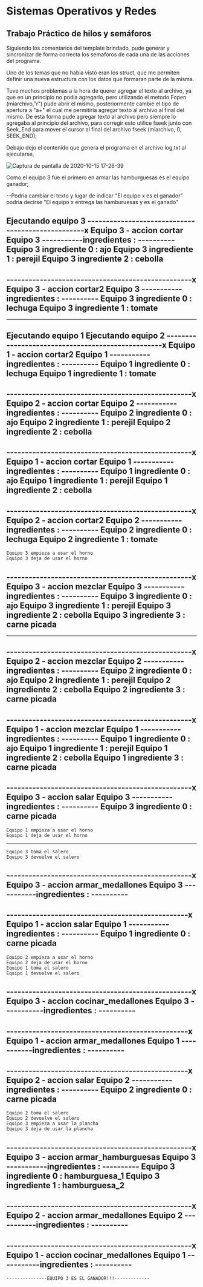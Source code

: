 # Sistemas Operativos y Redes

## Trabajo Práctico de hilos y semáforos

Siguiendo los comentarios del template brindado, pude generar y sincronizar de forma correcta los semaforos de cada una de las acciones del programa.

Uno de los temas que no habia visto eran los struct, que me permiten definir una nueva estructura con los datos que formaran parte de la misma.

Tuve muchos problemas a la hora de querer agregar el texto al archivo, ya que en un principio no podia agregarlo, pero utilizando el metodo Fopen (miarchivo,"r") pude abrir el mismo, posteriormente cambie el tipo de apertura a "a+" el cual me permitiria agregar texto al archivo al final del mismo.
De esta forma pude agregar texto al archivo pero siempre lo agregaba al principio del archivo, para corregir esto utilice fseek junto con Seek_End para mover el cursor al final del archivo fseek (miarchivo, 0, SEEK_END);

Debajo dejo el contenido que genera el programa en el archivo log,txt al ejecutarse,

![Captura de pantalla de 2020-10-15 17-26-39](https://user-images.githubusercontent.com/72938718/96182369-c50db980-0f0b-11eb-89d2-b537a234159a.png)

Como el equipo 3 fue el primero en armar las hamburguesas es el equipo ganador;

--Podria cambiar el texto y lugar de indicar "El equipo x es el ganador" podria decirse "El equipo x entrega las hamburuesas y es el ganado"


Ejecutando equipo 3 
--------------------------------------------------x
	Equipo 3 - accion cortar 
 	Equipo 3 -----------ingredientes : ----------
	Equipo 3 ingrediente  0 : ajo 
	Equipo 3 ingrediente  1 : perejil 
	Equipo 3 ingrediente  2 : cebolla 
--------------------------------------------------
--------------------------------------------------x
	Equipo 3 - accion cortar2 
 	Equipo 3 -----------ingredientes : ----------
	Equipo 3 ingrediente  0 : lechuga 
	Equipo 3 ingrediente  1 : tomate 
--------------------------------------------------
--------------------------------------------------
Ejecutando equipo 1 
Ejecutando equipo 2 
--------------------------------------------------x
	Equipo 1 - accion cortar2 
 	Equipo 1 -----------ingredientes : ----------
	Equipo 1 ingrediente  0 : lechuga 
	Equipo 1 ingrediente  1 : tomate 
--------------------------------------------------
--------------------------------------------------x
	Equipo 2 - accion cortar 
 	Equipo 2 -----------ingredientes : ----------
	Equipo 2 ingrediente  0 : ajo 
	Equipo 2 ingrediente  1 : perejil 
	Equipo 2 ingrediente  2 : cebolla 
--------------------------------------------------
--------------------------------------------------x
	Equipo 1 - accion cortar 
 	Equipo 1 -----------ingredientes : ----------
	Equipo 1 ingrediente  0 : ajo 
	Equipo 1 ingrediente  1 : perejil 
	Equipo 1 ingrediente  2 : cebolla 
--------------------------------------------------
--------------------------------------------------x
	Equipo 2 - accion cortar2 
 	Equipo 2 -----------ingredientes : ----------
	Equipo 2 ingrediente  0 : lechuga 
	Equipo 2 ingrediente  1 : tomate 
--------------------------------------------------
	Equipo 3 empieza a usar el horno
 	Equipo 3 deja de usar el horno
--------------------------------------------------x
	Equipo 3 - accion mezclar 
 	Equipo 3 -----------ingredientes : ----------
	Equipo 3 ingrediente  0 : ajo 
	Equipo 3 ingrediente  1 : perejil 
	Equipo 3 ingrediente  2 : cebolla 
	Equipo 3 ingrediente  3 : carne picada 
--------------------------------------------------
--------------------------------------------------
--------------------------------------------------x
	Equipo 2 - accion mezclar 
 	Equipo 2 -----------ingredientes : ----------
	Equipo 2 ingrediente  0 : ajo 
	Equipo 2 ingrediente  1 : perejil 
	Equipo 2 ingrediente  2 : cebolla 
	Equipo 2 ingrediente  3 : carne picada 
--------------------------------------------------
--------------------------------------------------x
	Equipo 1 - accion mezclar 
 	Equipo 1 -----------ingredientes : ----------
	Equipo 1 ingrediente  0 : ajo 
	Equipo 1 ingrediente  1 : perejil 
	Equipo 1 ingrediente  2 : cebolla 
	Equipo 1 ingrediente  3 : carne picada 
--------------------------------------------------
--------------------------------------------------x
	Equipo 3 - accion salar 
 	Equipo 3 -----------ingredientes : ----------
	Equipo 3 ingrediente  0 : carne picada 
--------------------------------------------------
	Equipo 1 empieza a usar el horno
 	Equipo 1 deja de usar el horno
 --------------------------------------------------
	Equipo 3 toma el salero
 	Equipo 3 devuelve el salero
--------------------------------------------------x
	Equipo 3 - accion armar_medallones 
 	Equipo 3 -----------ingredientes : ----------
--------------------------------------------------
-------------------------------------------------x
	Equipo 1 - accion salar 
 	Equipo 1 -----------ingredientes : ----------
	Equipo 1 ingrediente  0 : carne picada 
--------------------------------------------------
	Equipo 2 empieza a usar el horno
 	Equipo 2 deja de usar el horno
 	Equipo 1 toma el salero
 	Equipo 1 devuelve el salero
--------------------------------------------------x
	Equipo 3 - accion cocinar_medallones 
 	Equipo 3 -----------ingredientes : ----------
--------------------------------------------------
-------------------------------------------------x
	Equipo 1 - accion armar_medallones 
 	Equipo 1 -----------ingredientes : ----------
--------------------------------------------------
-------------------------------------------------x
	Equipo 2 - accion salar 
 	Equipo 2 -----------ingredientes : ----------
	Equipo 2 ingrediente  0 : carne picada 
--------------------------------------------------
	Equipo 2 toma el salero
 	Equipo 2 devuelve el salero
 	Equipo 3 empieza a usar la plancha
 	Equipo 3 deja de usar la plancha
--------------------------------------------------x
	Equipo 3 - accion armar_hamburguesas 
 	Equipo 3 -----------ingredientes : ----------
	Equipo 3 ingrediente  0 : hamburguesa_1 
	Equipo 3 ingrediente  1 : hamburguesa_2 
--------------------------------------------------
--------------------------------------------------x
	Equipo 2 - accion armar_medallones 
 	Equipo 2 -----------ingredientes : ----------
--------------------------------------------------
--------------------------------------------------x
	Equipo 1 - accion cocinar_medallones 
 	Equipo 1 -----------ingredientes : ----------
--------------------------------------------------
	---------------EQUIPO 3 ES EL GANADOR!!!-------------










